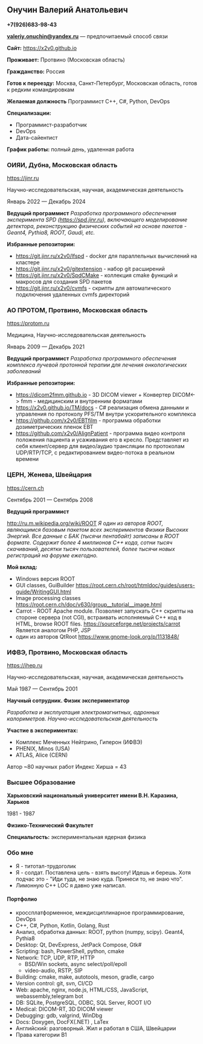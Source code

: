 ## Онучин Валерий Анатольевич ##

**+7(926)683-98-43**

**valeriy.onuchin@yandex.ru** — предпочитаемый способ связи

**Сайт:** https://x2v0.github.io

**Проживает:** Протвино (Московская область)

**Гражданство:** Россия

**Готов к переезду:** Москва, Санкт-Петербург, Московская область, готов к редким командировкам

**Желаемая должность**
Программист С++, C#, Python, DevOps

**Специализации:**
- Программист-разработчик
- DevOps
- Дата-сайентист

**График работы:** полный день, удаленная работа

### ОИЯИ, Дубна, Московская область ###
https://jinr.ru

Научно-исследовательская, научная, академическая деятельность

Январь 2022 — Декабрь 2024

**Ведущий программист**
*Разработка программного обеспечения эксперимента SPD (https://spd.jinr.ru), включающего моделирование детектора, реконструкцию физических событий на основе пакетов - Geant4, Pythia8, ROOT, Gaudi, etc.*

**Избранные репозитории:**
- https://git.jinr.ru/x2v0/lfspd - docker для параллельных вычислений на кластере
- https://git.jinr.ru/x2v0/gitextension - набор git расширений
- https://git.jinr.ru/x2v0/SpdCMake - коллекция cmake функций и макросов для создания SPD пакетов
- https://git.jinr.ru/x2v0/cvmfs - скрипты для автоматического подключения удаленных cvmfs директорий

### АО ПРОТОМ, Протвино, Московская область ###
https://protom.ru

Медицина, Научно-исследовательская деятельность

Январь 2009 — Декабрь 2021

**Ведущий программист**
*Разработка программного обеспечения комплекса лучевой протонной терапии для лечения онкологических заболеваний*

**Избранные репозитории:**
- https://dicom2fmm.github.io - 3D DICOM viewer +
Конвертер DICOM<-> fmm - медицинским и внутренним форматами
- https://x2v0.github.io/TM/docs - C# реализация обмена данными и управления по протоколу PFS/TM внутри ускорительного комплекса
- https://github.com/x2v0/EBTfilm - программа обработки дозиметрических пленок EBT
- https://github.com/x2v0/AlignPatient - программа видео контроля положения пациента и усаживания его в кресло. Представляет из себя клиент/сервер для видео/аудио трансляции по протоколам UDP/RTP/TCP, с редактированием видео-потока в реальном времени

### ЦЕРН, Женева, Швейцария ###
 https://cern.ch

Сентябрь 2001 — Сентябрь 2008

**Ведущий программист**

http://ru.m.wikipedia.org/wiki/ROOT
*Я один из авторов ROOT, являющимся базовым пакетом всех экспериментов Физики Высоких Энергий. Все данные с БАК (тысячи пентабайт) записаны в ROOT формате. Содержит более 4 миллионов С++ кода, сотни тысяч скачиваний, десятки тысяч пользователей, более тысячи новых регистраций на форуме ежегодно.*

**Мой вклад:**
- Windows версия ROOT
- GUI classes, GuiBuilder
https://root.cern.ch/root/htmldoc/guides/users-guide/WritingGUI.html
- Image processing classes
https://root.cern.ch/doc/v630/group__tutorial__image.html
- Carrot - ROOT Apache module. Позволяет запускать С++ скрипты на стороне сервера (not CGI), встраивать исполняемый C++ код в HTML, browse ROOT files.
https://sourceforge.net/projects/carrot
Является аналогом PHP, JSP
- один из авторов QtRoot
https://www.gnome-look.org/p/1131848/

### ИФВЭ, Протвино, Московская область ###
 https://ihep.ru

Научно-исследовательская, научная, академическая деятельность

Май 1987 — Сентябрь 2001

**Научный сотрудник. Физик экспериментатор**

*Разработка и эксплуатация электромагнитных, адронных калориметров.*
*Научно-исследовательская деятельность*

**Участие в экспериментах:**
- Комплекс Меченных Нейтрино, Гиперон (ИФВЭ)
- PHENIX, Minos (USA)
- ATLAS, Alice (CERN)

Автор ~80 научных работ
Индекс Хирша = 43 

### Высшее Образование ###

**Харьковский национальный университет имени В.Н. Каразина, Харьков**

1981 - 1987

**Физико-Технический Факультет**

**Специальгость:** экспериментальная ядерная физика

### Обо мне ###
- Я - титотал-трудоголик
- Я - солдат. Поставлена цель - взять высоту! Идешь и берешь.
Хотя подчас это - "Иди туда, не знаю куда. Принеси то, не знаю что".
- Лимонную С++ LOC я давно уже написал.

#### Портфолио ####
- кроссплатформенное, междисциплинарное программирование, DevOps
- C++, C#, Python, Kotlin, Golang, Rust
- Анализ, обработка данных: ROOT, python (numpy, scipy). Geant4, Pythia8
- Desktop: Qt, DevExpress, JetPack Compose, Gtk#
- Scripting: bash, PowerShell, python, cmake
- Network: TCP, UDP, RTP, HTTP
	- BSD/Win sockets, async select/poll/epoll
	- video-audio, RSTP, SIP
- Building: cmake, make, autotools, meson, gradle, cargo
- Version control: git, svn, CI/CD
- Web: apache, nginx, node.js, HTML/CSS, JavaScript, webassembly,telegram bot
- DB: SQLite, PostgreSQL, ODBC, SQL Server, ROOT I/O
- Medical: DICOM-RT, 3D DICOM viewer
- Debugging: gdb, valgrind, WinDbg
- Docs: Doxygen, DocFX(.NET) , LaTex
- Английский: разговорный. Жил и работал в США, Швейцарии
- Права категории B1
